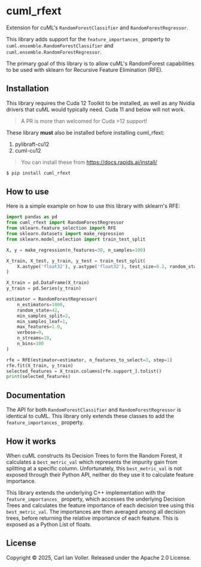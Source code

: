 # cuml_rfext
Extension for cuML's `RandomForestClassifier` and `RandomForestRegressor`.

This library adds support for the `feature_importances_` property to `cuml.ensemble.RandomForestClassifier` and `cuml.ensemble.RandomForestRegressor`.

The primary goal of this library is to allow cuML's RandomForest capabilities to be used with sklearn for Recursive Feature Elimination (RFE).

## Installation
This library requires the Cuda 12 Toolkit to be installed, as well as any Nvidia drivers that cuML would typically need. Cuda 11 and below will not work.
> A PR is more than welcomed for Cuda >12 support!

These library **must** also be installed before installing cuml_rfext:
1. pylibraft-cu12
2. cuml-cu12
> You can install these from https://docs.rapids.ai/install/

```zsh
$ pip install cuml_rfext
```

## How to use
Here is a simple example on how to use this library with sklearn's RFE:
```python
import pandas as pd
from cuml_rfext import RandomForestRegressor
from sklearn.feature_selection import RFE
from sklearn.datasets import make_regression
from sklearn.model_selection import train_test_split

X, y = make_regression(n_features=30, n_samples=100)

X_train, X_test, y_train, y_test = train_test_split(
    X.astype('float32'), y.astype('float32'), test_size=0.2, random_state=42, shuffle=False
)

X_train = pd.DataFrame(X_train)
y_train = pd.Series(y_train)

estimator = RandomForestRegressor(
    n_estimators=1000,
    random_state=42,
    min_samples_split=2,
    min_samples_leaf=1,
    max_features=1.0,
    verbose=0,
    n_streams=10,
    n_bins=100
)

rfe = RFE(estimator=estimator, n_features_to_select=3, step=1)
rfe.fit(X_train, y_train)
selected_features = X_train.columns[rfe.support_].tolist()
print(selected_features)
```

## Documentation
The API for both `RandomForestClassifier` and `RandomForestRegressor` is identical to cuML. This library only extends these classes to add the `feature_importances_` property.

## How it works
When cuML constructs its Decision Trees to form the Random Forest, it calculates a `best_metric_val` which represents the impurity gain from splitting at a specific column. Unfortunately, this `best_metric_val` is not exposed through their Python API, neither do they use it to calculate feature importance.

This library extends the underlying C++ implementation with the `feature_importances_` property, which accesses the underlying Decision Trees and calculates the feature importance of each decision tree using this `best_metric_val`. The importances are then averaged among all decision trees, before returning the relative importance of each feature. This is exposed as a Python List of floats.

## License
Copyright © 2025, Carl Ian Voller. Released under the Apache 2.0 License.
